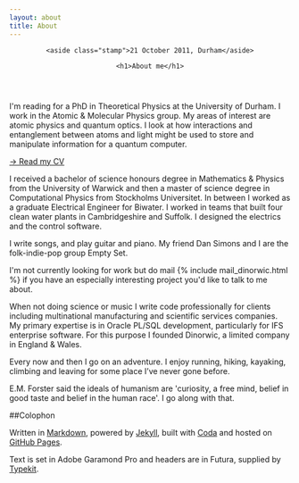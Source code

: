 ```yaml
---
layout: about
title: About
---
```


<header>

    <aside class="stamp">21 October 2011, Durham</aside>

    <h1>About me</h1>

</header>

I'm reading for a PhD in Theoretical Physics at the University of Durham. I work in the Atomic & Molecular Physics group. My areas of interest are atomic physics and quantum optics. I look at how interactions and entanglement between atoms and light might be used to store and manipulate information for a quantum computer.

<div>

<aside><a class="button" href="/cv/">&rarr; Read my CV</a></aside>

<p>I received a bachelor of science honours degree in Mathematics &amp; Physics from the University of Warwick and then a master of science degree in Computational Physics from Stockholms Universitet. In between I worked as a graduate Electrical Engineer for Biwater. I worked in teams that built four clean water plants in Cambridgeshire and Suffolk. I designed the electrics and the control software.</p>

</div>

I write songs, and play guitar and piano. My friend Dan Simons and I are the folk-indie-pop group Empty Set.

<div>

<aside>I'm not currently looking for work but do mail {% include mail_dinorwic.html %} if you have an especially interesting project you'd like to talk to me about.</aside>

<p>When not doing science or music I write code professionally for clients including multinational manufacturing and scientific services companies. My primary expertise is in Oracle PL/SQL development, particularly for IFS enterprise software. For this purpose I founded Dinorwic, a limited company in England &amp; Wales.</p>

</div>

Every now and then I go on an adventure. I enjoy running, hiking, kayaking, climbing and leaving for some place I’ve never gone before.

E.M. Forster said the ideals of humanism are 'curiosity, a free mind, belief in good taste and belief in the human race'. I go along with that.

##Colophon

Written in [Markdown](http://daringfireball.net/projects/markdown/), powered by [Jekyll](http://github.com/mojombo/jekyll), built with [Coda](http://www.panic.com/coda/) and hosted on [GitHub Pages](http://pages.github.com/). 

Text is set in Adobe Garamond Pro and headers are in Futura, supplied by [Typekit](https://typekit.com/).